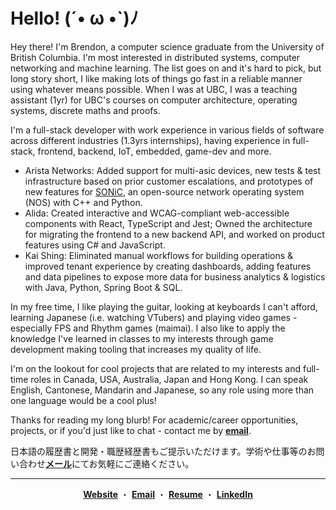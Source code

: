 <h1 color="white"> Hello! (´• ω •`)ﾉ </h1>

Hey there! I'm Brendon, a computer science graduate from the University of British Columbia. I'm most interested in distributed systems, computer networking and machine learning. The list goes on and it's hard to pick, but long story short, I like making lots of things go fast in a reliable manner using whatever means possible. When I was at UBC, I was a teaching assistant (1yr) for UBC's courses on computer architecture, operating systems, discrete maths and proofs.

I'm a full-stack developer with work experience in various fields of software across different industries (1.3yrs internships), having experience in full-stack, frontend, backend, IoT, embedded, game-dev and more. 
* Arista Networks: Added support for multi-asic devices, new tests & test infrastructure based on prior customer escalations, and prototypes of new features for [SONiC]([url](https://github.com/sonic-net/SONiC)), an open-source network operating system (NOS) with C++ and Python.
* Alida: Created interactive and WCAG-compliant web-accessible components with React, TypeScript and Jest; Owned the architecture for migrating the frontend to a new backend API, and worked on product features using C# and JavaScript.
* Kai Shing: Eliminated manual workflows for building operations & improved tenant experience by creating dashboards, adding features and data pipelines to expose more data for business analytics & logistics with Java, Python, Spring Boot & SQL.

In my free time, I like playing the guitar, looking at keyboards I can't afford, learning Japanese (i.e. watching VTubers) and playing video games - especially FPS and Rhythm games (maimai). I also like to apply the knowledge I've learned in classes to my interests through game development making tooling that increases my quality of life.

I'm on the lookout for cool projects that are related to my interests and full-time roles in Canada, USA, Australia, Japan and Hong Kong. I can speak English, Cantonese, Mandarin and Japanese, so any role using more than one language would be a cool plus!

Thanks for reading my long blurb! For academic/career opportunities, projects, or if you'd just like to chat - contact me by [**email**](mailto:contact@brendontsim.com).

日本語の履歴書と開発・職歴経歴書もご提示いただけます。学術や仕事等のお問い合わせ[**メール**](mailto:japan@brendontsim.com)にてお気軽にご連絡ください。

--------
<div align="center">
  <a target="_blank" href="https://brendontsim.com/"><b>Website</b></a>
  ・
  <a target="_blank" href="mailto:contact@brendontsim.com"><b>Email</b></a>
  ・
  <a target="_blank" href="https://brendontsim.com/resume.pdf"><b>Resume</b></a>
  ・
  <a target="_blank" href="https://www.linkedin.com/in/brendontsim/"><b>LinkedIn</b></a>
</div>
